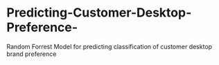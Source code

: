 # Predicting-Customer-Desktop-Preference-
Random Forrest Model for predicting classification of customer desktop brand preference
